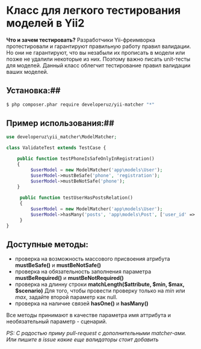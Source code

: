 Класс для легкого тестирования моделей в Yii2
============

**Что и зачем тестировать?** Разработчики Yii-фреимворка протестировали и гарантируют правильную работу правил валидации.
Но они не гарантируют, что вы незабыли их прописать в модели или позже не удалили некоторые из них. Поэтому важно писать unit-тесты
для моделей. Данный класс облегчит тестирование правил валидации ваших моделей.

## Установка:##
```bash
$ php composer.phar require developeruz/yii-matcher "*"
```

## Пример использования:##

```php
use developeruz\yii_matcher\ModelMatcher;

class ValidateTest extends TestCase {

    public function testPhoneIsSafeOnlyInRegistration()
    {
         $userModel = new ModelMatcher('app\models\User');
         $userModel->mustBeSafe('phone', 'registration');
         $userModel->mustBeNotSafe('phone');
    }
    
     public function testUserHasPostsRelation()
     {
         $userModel = new ModelMatcher('app\models\User');
         $userModel->hasMany('posts', 'app\models\Post', ['user_id' => 'id']);
     }
}
```
## Доступные методы: ##

* проверка на возможность массового присвоения атрибута **mustBeSafe()** и **mustBeNotSafe()**
* проверка на обязательность заполнения параметра **mustBeRequired()** и **mustBeNotRequired()**
* проверка на длинну строки **matchLength($attribute, $min, $max, $scenario)** Для того, чтобы провести проверку только на  *min* или *max*, 
задайте второй параметр как null.
* проверка на наличие связей **hasOne()** и **hasMany()** 

Все методы принимают в качестве параметра имя аттрибута и необязательный параметр - сценарий.

*PS: С радостью приму pull-request с дополнительными matcher-ами. Или пишите в issue какие еще валидаторы стоит добавить*